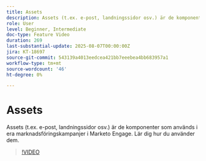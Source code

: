 ```yaml
---
title: Assets
description: Assets (t.ex. e-post, landningssidor osv.) är de komponenter som används i era marknadsföringskampanjer i Marketo Engage. Lär dig hur du använder dem.
role: User
level: Beginner, Intermediate
doc-type: Feature Video
duration: 269
last-substantial-update: 2025-08-07T00:00:00Z
jira: KT-18697
source-git-commit: 543139a4013eedcea421bb7eeebea4bb683957a1
workflow-type: tm+mt
source-wordcount: '46'
ht-degree: 0%

---
```



# Assets

Assets (t.ex. e-post, landningssidor osv.) är de komponenter som används i era marknadsföringskampanjer i Marketo Engage. Lär dig hur du använder dem.

>[!VIDEO](https://video.tv.adobe.com/v/3470587/?learn=on&enablevpops&captions=swe)
